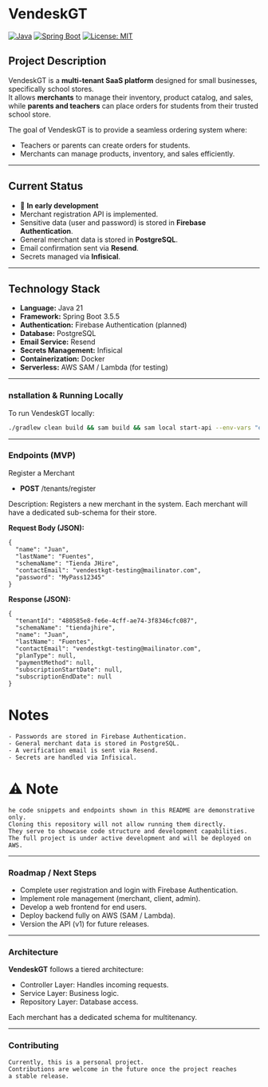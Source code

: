 # VendeskGT

[![Java](https://img.shields.io/badge/Java-21-blue)](https://www.oracle.com/java/) 
[![Spring Boot](https://img.shields.io/badge/Spring%20Boot-3.5.5-green)](https://spring.io/projects/spring-boot)
[![License: MIT](https://img.shields.io/badge/License-MIT-yellow.svg)](LICENSE)

## Project Description
VendeskGT is a **multi-tenant SaaS platform** designed for small businesses, specifically school stores.  
It allows **merchants** to manage their inventory, product catalog, and sales, while **parents and teachers** can place orders for students from their trusted school store.

The goal of VendeskGT is to provide a seamless ordering system where:
- Teachers or parents can create orders for students.
- Merchants can manage products, inventory, and sales efficiently.

---

## Current Status
- 🔧 **In early development**
- Merchant registration API is implemented.
- Sensitive data (user and password) is stored in **Firebase Authentication**.
- General merchant data is stored in **PostgreSQL**.
- Email confirmation sent via **Resend**.
- Secrets managed via **Infisical**.

---

## Technology Stack
- **Language:** Java 21  
- **Framework:** Spring Boot 3.5.5  
- **Authentication:** Firebase Authentication (planned)  
- **Database:** PostgreSQL  
- **Email Service:** Resend  
- **Secrets Management:** Infisical  
- **Containerization:** Docker  
- **Serverless:** AWS SAM / Lambda (for testing)

---

### nstallation & Running Locally
To run VendeskGT locally:

```bash
./gradlew clean build && sam build && sam local start-api --env-vars "env.json"

```

---

### Endpoints (MVP)

Register a Merchant

- **POST** /tenants/register

Description:
Registers a new merchant in the system. Each merchant will have a dedicated sub-schema for their store.

**Request Body (JSON):**
```
{
  "name": "Juan",
  "lastName": "Fuentes",
  "schemaName": "Tienda JHire",
  "contactEmail": "vendestkgt-testing@mailinator.com",
  "password": "MyPass12345"
}
```


**Response (JSON):**
```
{
  "tenantId": "480585e8-fe6e-4cff-ae74-3f8346cfc087",
  "schemaName": "tiendajhire",
  "name": "Juan",
  "lastName": "Fuentes",
  "contactEmail": "vendestkgt-testing@mailinator.com",
  "planType": null,
  "paymentMethod": null,
  "subscriptionStartDate": null,
  "subscriptionEndDate": null
}
```
# Notes
```
- Passwords are stored in Firebase Authentication.
- General merchant data is stored in PostgreSQL.
- A verification email is sent via Resend.
- Secrets are handled via Infisical.
```

# ⚠️ Note
```
he code snippets and endpoints shown in this README are demonstrative only. 
Cloning this repository will not allow running them directly. 
They serve to showcase code structure and development capabilities. 
The full project is under active development and will be deployed on AWS.
```
---

### Roadmap / Next Steps

- Complete user registration and login with Firebase Authentication.
- Implement role management (merchant, client, admin).
- Develop a web frontend for end users.
- Deploy backend fully on AWS (SAM / Lambda).
- Version the API (v1) for future releases.

---

### Architecture

**VendeskGT** follows a tiered architecture:

- Controller Layer: Handles incoming requests.
- Service Layer: Business logic.
- Repository Layer: Database access.

Each merchant has a dedicated schema for multitenancy.

---

### Contributing
```
Currently, this is a personal project. 
Contributions are welcome in the future once the project reaches 
a stable release.
```
